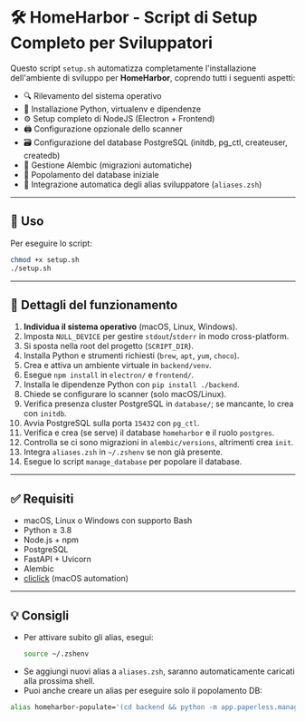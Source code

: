 # 🛠️ HomeHarbor - Script di Setup Completo per Sviluppatori

Questo script `setup.sh` automatizza completamente l'installazione dell'ambiente di sviluppo per **HomeHarbor**, coprendo tutti i seguenti aspetti:

-   🔍 Rilevamento del sistema operativo
-   🐍 Installazione Python, virtualenv e dipendenze
-   ⚙️ Setup completo di NodeJS (Electron + Frontend)
-   🖨️ Configurazione opzionale dello scanner
-   🗃️ Configurazione del database PostgreSQL (initdb, pg_ctl, createuser, createdb)
-   🧬 Gestione Alembic (migrazioni automatiche)
-   🧪 Popolamento del database iniziale
-   🔗 Integrazione automatica degli alias sviluppatore (`aliases.zsh`)

---

## 📜 Uso

Per eseguire lo script:

```bash
chmod +x setup.sh
./setup.sh
```

---

## 🔧 Dettagli del funzionamento

1. **Individua il sistema operativo** (macOS, Linux, Windows).
2. Imposta `NULL_DEVICE` per gestire `stdout`/`stderr` in modo cross-platform.
3. Si sposta nella root del progetto (`SCRIPT_DIR`).
4. Installa Python e strumenti richiesti (`brew`, `apt`, `yum`, `choco`).
5. Crea e attiva un ambiente virtuale in `backend/venv`.
6. Esegue `npm install` in `electron/` e `frontend/`.
7. Installa le dipendenze Python con `pip install ./backend`.
8. Chiede se configurare lo scanner (solo macOS/Linux).
9. Verifica presenza cluster PostgreSQL in `database/`; se mancante, lo crea con `initdb`.
10. Avvia PostgreSQL sulla porta `15432` con `pg_ctl`.
11. Verifica e crea (se serve) il database `homeharbor` e il ruolo `postgres`.
12. Controlla se ci sono migrazioni in `alembic/versions`, altrimenti crea `init`.
13. Integra `aliases.zsh` in `~/.zshenv` se non già presente.
14. Esegue lo script `manage_database` per popolare il database.

---

## ✅ Requisiti

-   macOS, Linux o Windows con supporto Bash
-   Python ≥ 3.8
-   Node.js + npm
-   PostgreSQL
-   FastAPI + Uvicorn
-   Alembic
-   [cliclick](https://github.com/BlueM/cliclick) (macOS automation)

---

## 💡 Consigli

-   Per attivare subito gli alias, esegui:
    ```bash
    source ~/.zshenv
    ```
-   Se aggiungi nuovi alias a `aliases.zsh`, saranno automaticamente caricati alla prossima shell.
-   Puoi anche creare un alias per eseguire solo il popolamento DB:

```bash
alias homeharbor-populate='(cd backend && python -m app.paperless.manage_database)'
```
